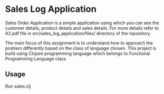 # Sales Log Application

Sales Order Application is a simple application using which you can see the customer details, product details and sales
details. For more details refer to A2.pdf file in src/sales_log_application/files/ directory of the repository. 

The main focus of this assignment is to understand how to approach the problem differently based on the class of language
chosen. This project is build using Clojure programming language which belongs to Functional Programming Language class.

## Usage

Run sales.clj
